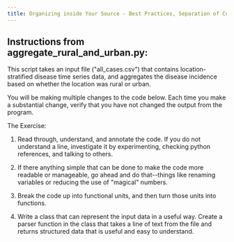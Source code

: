 ```yaml
---
title: Organizing inside Your Source - Best Practices, Separation of Concerns
---
```


## Instructions from aggregate_rural_and_urban.py:

This script takes an input file ("all_cases.csv") that contains location-stratified
disease time series data, and aggregates the disease incidence based on whether the
location was rural or urban.

You will be making multiple changes to the code below.  Each time you make a 
substantial change, verify that you have not changed the output from the program.

The Exercise:

1) Read through, understand, and annotate the code.  If you do not understand a line,
investigate it by experimenting, checking python references, and talking to others.

2) If there anything simple that can be done to make the code more readable or
manageable, go ahead and do that--things like renaming variables or reducing the use
of "magical" numbers.

3) Break the code up into functional units, and then turn those units into functions.

4) Write a class that can represent the input data in a useful way.  Create a parser
function in the class that takes a line of text from the file and returns structured
data that is useful and easy to understand.
